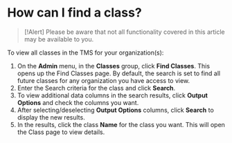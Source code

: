 # How can I find a class?

> [!Alert] Please be aware that not all functionality covered in this article may be available to you.

To view all classes in the TMS for your organization(s):
1. On the **Admin** menu, in the **Classes** group, click **Find Classes**. This opens up the Find Classes page. By default, the search is set to find all future classes for any organization you have access to view. 
1. Enter the Search criteria for the class and click **Search**. 
1. To view additional data columns in the search results, click **Output Options** and check the columns you want.
1. After selecting/deselecting **Output Options** columns, click **Search** to display the new results. 
1. In the results, click the class **Name** for the class you want. This will open the Class page to view details.